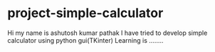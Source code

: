 # project-simple-calculator
Hi my name is ashutosh kumar pathak
I have tried to develop simple calculator using python gui(TKinter)
Learning is ........

